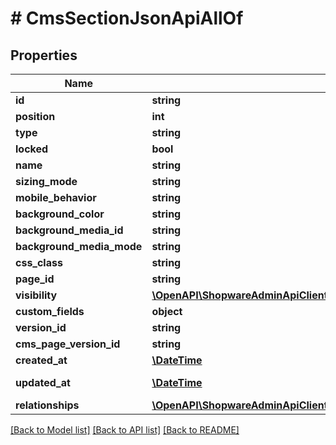 # # CmsSectionJsonApiAllOf

## Properties

Name | Type | Description | Notes
------------ | ------------- | ------------- | -------------
**id** | **string** |  | [optional]
**position** | **int** |  |
**type** | **string** |  |
**locked** | **bool** |  | [optional]
**name** | **string** |  | [optional]
**sizing_mode** | **string** |  | [optional]
**mobile_behavior** | **string** |  | [optional]
**background_color** | **string** |  | [optional]
**background_media_id** | **string** |  | [optional]
**background_media_mode** | **string** |  | [optional]
**css_class** | **string** |  | [optional]
**page_id** | **string** |  |
**visibility** | [**\OpenAPI\ShopwareAdminApiClient\Model\CmsBlockJsonApiAllOfVisibility**](CmsBlockJsonApiAllOfVisibility.md) |  | [optional]
**custom_fields** | **object** |  | [optional]
**version_id** | **string** |  | [optional]
**cms_page_version_id** | **string** |  | [optional]
**created_at** | [**\DateTime**](\DateTime.md) |  | [readonly]
**updated_at** | [**\DateTime**](\DateTime.md) |  | [optional] [readonly]
**relationships** | [**\OpenAPI\ShopwareAdminApiClient\Model\CmsSectionJsonApiAllOfRelationships**](CmsSectionJsonApiAllOfRelationships.md) |  | [optional]

[[Back to Model list]](../../README.md#models) [[Back to API list]](../../README.md#endpoints) [[Back to README]](../../README.md)
